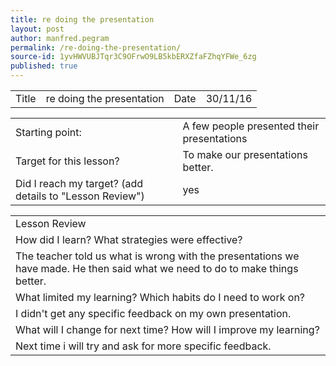 ```yaml
---
title: re doing the presentation
layout: post
author: manfred.pegram
permalink: /re-doing-the-presentation/
source-id: 1yvHWVUBJTqr3C9OFrwO9LB5kbERXZfaFZhqYFWe_6zg
published: true
---
```

<table>
  <tr>
    <td>Title</td>
    <td>re doing the presentation</td>
    <td>Date</td>
    <td>30/11/16</td>
  </tr>
</table>


<table>
  <tr>
    <td>Starting point:</td>
    <td>A few people presented their presentations</td>
  </tr>
  <tr>
    <td>Target for this lesson?</td>
    <td>To make our presentations better.</td>
  </tr>
  <tr>
    <td>Did I reach my target? 
(add details to "Lesson Review")</td>
    <td>yes</td>
  </tr>
</table>


<table>
  <tr>
    <td>Lesson Review</td>
  </tr>
  <tr>
    <td>How did I learn? What strategies were effective? </td>
  </tr>
  <tr>
    <td>The teacher told us what is wrong with the presentations we have made. He then said what we need to do to make things better.</td>
  </tr>
  <tr>
    <td>What limited my learning? Which habits do I need to work on? </td>
  </tr>
  <tr>
    <td>I didn't get any specific feedback on my own presentation.</td>
  </tr>
  <tr>
    <td>What will I change for next time? How will I improve my learning?</td>
  </tr>
  <tr>
    <td>Next time i will try and ask for more specific feedback.</td>
  </tr>
</table>


